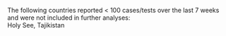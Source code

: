 The following countries reported < 100 cases/tests over the last 7 weeks and were not included in further analyses:<br>Holy See, Tajikistan
<br>
